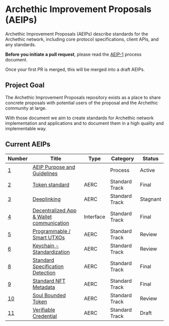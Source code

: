 # Archethic Improvement Proposals (AEIPs)

Archethic Improvement Proposals (AEIPs) describe standards for the Archethic network, including core protocol specifications, client APIs, and any standards.

**Before you initiate a pull request**, please read the [AEIP-1](AEIP-1.md) process document.

Once your first PR is merged, this will be merged into a draft AEIPs.

## Project Goal

The Archethic Improvement Proposals repository exists as a place to share concrete proposals with potential users of the proposal and the Archethic community at large.

With those document we aim to create standards for Archethic network implementation and applications and to document them in a high quality and implementable way.

## Current AEIPs

| Number                                                                | Title                                                                                                        | Type      | Category       | Status   |
| --------------------------------------------------------------------- | ------------------------------------------------------------------------------------------------------------ | --------- | -------------- | -------- |
| [1](https://github.com/archethic-foundation/aeip/blob/main/AEIP-1.md) | [AEIP Purpose and Guidelines](https://github.com/archethic-foundation/aeip/blob/main/AEIP-1.md)              |           | Process        | Active   |
| [2](https://github.com/archethic-foundation/aeip/blob/main/AEIP-2.md) | [Token standard](https://github.com/archethic-foundation/aeip/blob/main/AEIP-2.md)                           | AERC      | Standard Track | Final    |
| [3](https://github.com/archethic-foundation/aeip/blob/main/AEIP-3.md) | [Deeplinking](https://github.com/archethic-foundation/aeip/blob/main/AEIP-3.md)                              | AERC      | Standard Track | Stagnant |
| [4](https://github.com/archethic-foundation/aeip/blob/main/AEIP-4.md) | [Decentralized App & Wallet communication](https://github.com/archethic-foundation/aeip/blob/main/AEIP-4.md) | Interface | Standard Track | Final   |
| [5](https://github.com/archethic-foundation/aeip/blob/main/AEIP-5.md) | [Programmable / Smart UTXOs](https://github.com/archethic-foundation/aeip/blob/main/AEIP-5.md)               | AERC      | Standard Track | Review   |
| [6](https://github.com/archethic-foundation/aeip/blob/main/AEIP-6.md) | [Keychain - Standardization](https://github.com/archethic-foundation/aeip/blob/main/AEIP-6.md)               | AERC      | Standard Track | Review   |
| [8](https://github.com/archethic-foundation/aeip/blob/main/AEIP-8.md) | [Standard Specification Detection](https://github.com/archethic-foundation/aeip/blob/main/AEIP-8.md)         | AERC      | Standard Track | Final   |
| [9](https://github.com/archethic-foundation/aeip/blob/main/AEIP-9.md) | [Standard NFT Metadata](https://github.com/archethic-foundation/aeip/blob/main/AEIP-9.md)         | AERC      | Standard Track | Final   |
| [10](https://github.com/archethic-foundation/aeip/blob/main/AEIP-10.md) | [Soul Bounded Token](https://github.com/archethic-foundation/aeip/blob/main/AEIP-10.md)                           | AERC      | Standard Track | Review    |
| [11](https://github.com/archethic-foundation/aeip/blob/main/AEIP-11.md) | [Verifiable Credential](https://github.com/archethic-foundation/aeip/blob/main/AEIP-11.md)                           | AERC      | Standard Track | Draft    |
